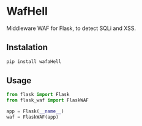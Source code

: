 # WafHell

Middleware WAF for Flask, to detect SQLi and XSS.

## Instalation

```bash
pip install wafaHell
```

## Usage
```python
from flask import Flask
from flask_waf import FlaskWAF

app = Flask(__name__)
waf = FlaskWAF(app)
```